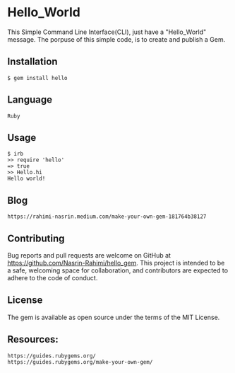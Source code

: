 # Hello_World

This Simple Command Line Interface(CLI), just have a "Hello_World" message. The porpuse of this simple code, is to create and publish a Gem.

## Installation
    $ gem install hello

## Language
    Ruby

## Usage
    $ irb
    >> require 'hello'
    => true
    >> Hello.hi
    Hello world!

## Blog
    https://rahimi-nasrin.medium.com/make-your-own-gem-181764b38127

## Contributing
Bug reports and pull requests are welcome on GitHub at https://github.com/Nasrin-Rahimi/hello_gem. This project is intended to be a safe, welcoming space for collaboration, and contributors are expected to adhere to the code of conduct.

## License
The gem is available as open source under the terms of the MIT License.

## Resources:
    https://guides.rubygems.org/
    https://guides.rubygems.org/make-your-own-gem/

